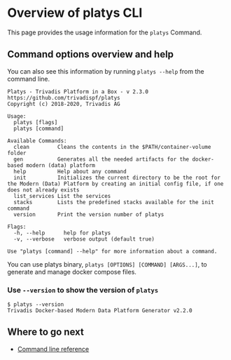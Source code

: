 # Overview of platys CLI

This page provides the usage information for the `platys` Command.

## Command options overview and help

You can also see this information by running `platys --help` from the command line.

```
Platys - Trivadis Platform in a Box - v 2.3.0
https://github.com/trivadispf/platys
Copyright (c) 2018-2020, Trivadis AG

Usage:
  platys [flags]
  platys [command]

Available Commands:
  clean         Cleans the contents in the $PATH/container-volume folder
  gen           Generates all the needed artifacts for the docker-based modern (data) platform
  help          Help about any command
  init          Initializes the current directory to be the root for the Modern (Data) Platform by creating an initial config file, if one does not already exists
  list_services List the services
  stacks        Lists the predefined stacks available for the init command
  version       Print the version number of platys

Flags:
  -h, --help      help for platys
  -v, --verbose   verbose output (default true)

Use "platys [command] --help" for more information about a command.
```
   
You can use platys binary, `platys [OPTIONS] [COMMAND] [ARGS...]`, to generate and manage docker compose files. 

### Use `--version` to show the version of `platys`

```
$ platys --version
Trivadis Docker-based Modern Data Platform Generator v2.2.0   
```
   
## Where to go next

* [Command line reference](../documentation/command-line-ref.md)
